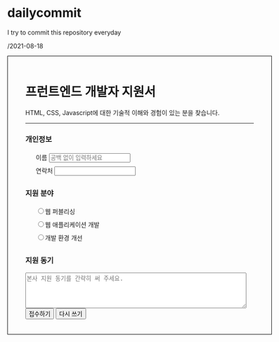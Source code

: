 # dailycommit
I try to commit this repository everyday

/2021-08-18
<!DOCTYPE html>
<html lang="ko">
  <head>
    <meta charset="UTF-8">
    <title>연습문제 2</title>
    <style>
			#container { 
				width:520px;
				border:1px solid black;
				padding:20px 40px;
				margin:0 auto;
			}
      fieldset { margin-bottom:15px; }
      legend { font-weight:bold; }
			ul {list-style-type: none;}
			li { line-height:30px;}
    </style>
  </head>
  <body>
		<div id="container">
			<h1>프런트엔드 개발자 지원서 </h1>
			<p>HTML, CSS, Javascript에 대한 기술적 이해와 경험이 있는 분을 찾습니다.</p>
			<hr>
			<form>		
				<h3>개인정보</h3>
				<ul>
					<li>
						<label for="r-name">이름</label>
						<input type="text" id="r-name" placeholder="공백 없이 입력하세요">
					</li>
					<li>
						<label for="r-tel">연락처</label>
						<input type="tel" id="r-tel">
					</li>
				</ul>
				<h3>지원 분야</h3>				
				<ul>
					<li>						
						<label><input type="radio" name="분야" value="퍼블리싱">웹	퍼블리싱</label><br>
					</li>
					<li>
						<label><input type="radio" name="분야" value="어플">웹 애플리케이션 개발</label><br>
					</li>
					<li>
						<label><input type="radio" name="분야" value="환경">개발 환경 개선</label><br>
					</li>
				</ul>
				<h3>지원 동기</h3>
				<textarea id="동기" cols="60" rows="5" placeholder="본사 지원 동기를 간략히 써 주세요."></textarea>
				<button type="submit">접수하기</button>
				<button type="reset">다시 쓰기</button>
			</form>
		</div>
  </body>
</html>
